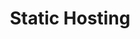---
title: Static Hosting 
description: 静的ホスティングに関する記事
slug: static-generate
image:

# Badge style
style:
    background: "#2a9d8f"
    color: "#fff"
---
